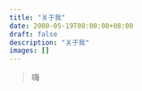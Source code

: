 ```yaml
---
title: "关于我"
date: 2000-05-19T00:00:00+08:00
draft: false
description: "关于我"
images: []
---
```


> 嗨
